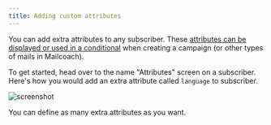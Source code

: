 ```yaml
---
title: Adding custom attributes
---
```


You can add extra attributes to any subscriber. These [attributes can be displayed or used in a conditional](/docs/self-hosted/v6/using-mailcoach/campaigns/using-extra-attributes-and-conditionals) when creating a campaign (or other types of mails in Mailcoach).

To get started, head over to the name "Attributes" screen on a subscriber. Here's how you would add an extra attribute called `language` to subscriber.

![screenshot](/images/docs/self-hosted/v6/email-lists/defining-language.jpg)

You can define as many extra attributes as you want.
